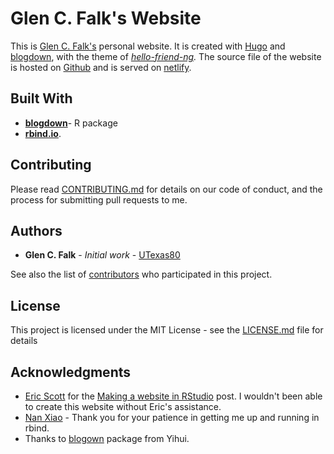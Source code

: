 # Glen C. Falk's Website

This is [Glen C. Falk's](https://glenfalk.rbind.io/) personal website. It is created with [Hugo](https://gohugo.io) and [blogdown](https://bookdown.org/yihui/blogdown/), with the theme of *[hello-friend-ng](https://themes.gohugo.io/hugo-theme-hello-friend-ng/).*  The source file of the website is hosted on [Github](https://github.com/likanzhan) and is served on [netlify](https://app.netlify.com).

## Built With

* [**blogdown**](https://github.com/rstudio/blogdown)- R package
* [**rbind.io**](https://github.com/rbind).

## Contributing

Please read [CONTRIBUTING.md](https://gist.github.com/UTexas80/e99096679a858b0a5622f2a7d3d68b3d) for details on our code of conduct, and the process for submitting pull requests to me.
 
## Authors

* **Glen C. Falk** - *Initial work* - [UTexas80](https://github.com/UTexas80)

See also the list of [contributors](https://github.com/rbind/GlenFalk/contributors) who participated in this project.

## License

This project is licensed under the MIT License - see the [LICENSE.md](/LICENSE) file for details

## Acknowledgments

* [Eric Scott](https://github.com/Aariq) for the [Making a website in RStudio](http://www.ericrscott.com/2017/12/19/making-a-website-in-rstudio/) post. I wouldn't been able to create this website without Eric's assistance.
* [Nan Xiao](https://nanx.me/) - Thank you for your patience in getting me up and running in rbind.
* Thanks to [blogown](https://github.com/rstudio/blogdown) package from Yihui.
